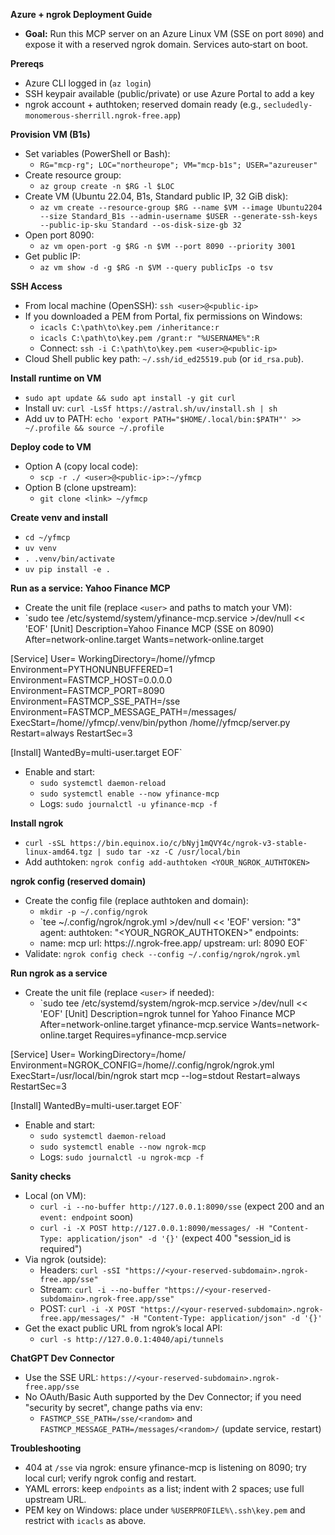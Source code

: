 **Azure + ngrok Deployment Guide**

- **Goal:** Run this MCP server on an Azure Linux VM (SSE on port `8090`) and expose it with a reserved ngrok domain. Services auto‑start on boot.

**Prereqs**
- Azure CLI logged in (`az login`)
- SSH keypair available (public/private) or use Azure Portal to add a key
- ngrok account + authtoken; reserved domain ready (e.g., `secludedly-monomerous-sherrill.ngrok-free.app`)

**Provision VM (B1s)**
- Set variables (PowerShell or Bash):
  - `RG="mcp-rg"; LOC="northeurope"; VM="mcp-b1s"; USER="azureuser"`
- Create resource group:
  - `az group create -n $RG -l $LOC`
- Create VM (Ubuntu 22.04, B1s, Standard public IP, 32 GiB disk):
  - `az vm create --resource-group $RG --name $VM --image Ubuntu2204 --size Standard_B1s --admin-username $USER --generate-ssh-keys --public-ip-sku Standard --os-disk-size-gb 32`
- Open port 8090:
  - `az vm open-port -g $RG -n $VM --port 8090 --priority 3001`
- Get public IP:
  - `az vm show -d -g $RG -n $VM --query publicIps -o tsv`

**SSH Access**
- From local machine (OpenSSH): `ssh <user>@<public-ip>`
- If you downloaded a PEM from Portal, fix permissions on Windows:
  - `icacls C:\path\to\key.pem /inheritance:r`
  - `icacls C:\path\to\key.pem /grant:r "%USERNAME%":R`
  - Connect: `ssh -i C:\path\to\key.pem <user>@<public-ip>`
- Cloud Shell public key path: `~/.ssh/id_ed25519.pub` (or `id_rsa.pub`).

**Install runtime on VM**
- `sudo apt update && sudo apt install -y git curl`
- Install uv: `curl -LsSf https://astral.sh/uv/install.sh | sh`
- Add uv to PATH: `echo 'export PATH="$HOME/.local/bin:$PATH"' >> ~/.profile && source ~/.profile`

**Deploy code to VM**
- Option A (copy local code):
  - `scp -r ./ <user>@<public-ip>:~/yfmcp`
- Option B (clone upstream):
  - `git clone <link> ~/yfmcp`

**Create venv and install**
- `cd ~/yfmcp`
- `uv venv`
- `. .venv/bin/activate`
- `uv pip install -e .`

**Run as a service: Yahoo Finance MCP**
- Create the unit file (replace `<user>` and paths to match your VM):
-  `sudo tee /etc/systemd/system/yfinance-mcp.service >/dev/null << 'EOF'
[Unit]
Description=Yahoo Finance MCP (SSE on 8090)
After=network-online.target
Wants=network-online.target

[Service]
User=<user>
WorkingDirectory=/home/<user>/yfmcp
Environment=PYTHONUNBUFFERED=1
Environment=FASTMCP_HOST=0.0.0.0
Environment=FASTMCP_PORT=8090
Environment=FASTMCP_SSE_PATH=/sse
Environment=FASTMCP_MESSAGE_PATH=/messages/
ExecStart=/home/<user>/yfmcp/.venv/bin/python /home/<user>/yfmcp/server.py
Restart=always
RestartSec=3

[Install]
WantedBy=multi-user.target
EOF`
- Enable and start:
  - `sudo systemctl daemon-reload`
  - `sudo systemctl enable --now yfinance-mcp`
  - Logs: `sudo journalctl -u yfinance-mcp -f`

**Install ngrok**
- `curl -sSL https://bin.equinox.io/c/bNyj1mQVY4c/ngrok-v3-stable-linux-amd64.tgz | sudo tar -xz -C /usr/local/bin`
- Add authtoken: `ngrok config add-authtoken <YOUR_NGROK_AUTHTOKEN>`

**ngrok config (reserved domain)**
- Create the config file (replace authtoken and domain):
  - `mkdir -p ~/.config/ngrok`
  - `tee ~/.config/ngrok/ngrok.yml >/dev/null << 'EOF'
version: "3"
agent:
  authtoken: "<YOUR_NGROK_AUTHTOKEN>"
endpoints:
  - name: mcp
    url: https://<url>.ngrok-free.app/
    upstream:
      url: 8090
EOF`
- Validate: `ngrok config check --config ~/.config/ngrok/ngrok.yml`

**Run ngrok as a service**
- Create the unit file (replace `<user>` if needed):
  - `sudo tee /etc/systemd/system/ngrok-mcp.service >/dev/null << 'EOF'
[Unit]
Description=ngrok tunnel for Yahoo Finance MCP
After=network-online.target yfinance-mcp.service
Wants=network-online.target
Requires=yfinance-mcp.service

[Service]
User=<user>
WorkingDirectory=/home/<user>
Environment=NGROK_CONFIG=/home/<user>/.config/ngrok/ngrok.yml
ExecStart=/usr/local/bin/ngrok start mcp --log=stdout
Restart=always
RestartSec=3

[Install]
WantedBy=multi-user.target
EOF`
- Enable and start:
  - `sudo systemctl daemon-reload`
  - `sudo systemctl enable --now ngrok-mcp`
  - Logs: `sudo journalctl -u ngrok-mcp -f`

**Sanity checks**
- Local (on VM):
  - `curl -i --no-buffer http://127.0.0.1:8090/sse`  (expect 200 and an `event: endpoint` soon)
  - `curl -i -X POST http://127.0.0.1:8090/messages/ -H "Content-Type: application/json" -d '{}'` (expect 400 "session_id is required")
- Via ngrok (outside):
  - Headers: `curl -sSI "https://<your-reserved-subdomain>.ngrok-free.app/sse"`
  - Stream: `curl -i --no-buffer "https://<your-reserved-subdomain>.ngrok-free.app/sse"`
  - POST: `curl -i -X POST "https://<your-reserved-subdomain>.ngrok-free.app/messages/" -H "Content-Type: application/json" -d '{}'`
- Get the exact public URL from ngrok’s local API:
  - `curl -s http://127.0.0.1:4040/api/tunnels`

**ChatGPT Dev Connector**
- Use the SSE URL: `https://<your-reserved-subdomain>.ngrok-free.app/sse`
- No OAuth/Basic Auth supported by the Dev Connector; if you need "security by secret", change paths via env:
  - `FASTMCP_SSE_PATH=/sse/<random>` and `FASTMCP_MESSAGE_PATH=/messages/<random>/` (update service, restart)

**Troubleshooting**
- 404 at `/sse` via ngrok: ensure yfinance-mcp is listening on 8090; try local curl; verify ngrok config and restart.
- YAML errors: keep `endpoints` as a list; indent with 2 spaces; use full upstream URL.
- PEM key on Windows: place under `%USERPROFILE%\.ssh\key.pem` and restrict with `icacls` as above.
